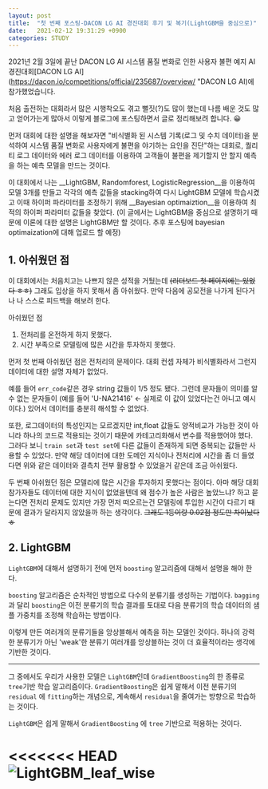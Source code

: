 ```yaml
---
layout: post
title:  "첫 번째 포스팅-DACON LG AI 경진대회 후기 및 복기(LightGBM을 중심으로)"
date:   2021-02-12 19:31:29 +0900
categories: STUDY
---
```


2021년 2월 3일에 끝난 DACON LG AI 시스템 품질 변화로 인한 사용자 불편 예지 AI 경진대회[DACON LG AI](https://dacon.io/competitions/official/235687/overview/ "DACON LG AI)에 참가했었습니다.

처음 출전하는 대회라서 많은 시행착오도 겪고 뻘짓(?)도 많이 했는데 나름 배운 것도 많고 얻어가는게 많아서 이렇게 블로그에 포스팅하면서 글로 정리해보려 합니다. 😀



먼저 대회에 대한 설명을 해보자면 "비식별화 된 시스템 기록(로그 및 수치 데이터)을 분석하여 시스템 품질 변화로 사용자에게 불편을 야기하는 요인을 진단"하는 대회로, 퀄리티 로그 데이터와 에러 로그 데이터를 이용하여 고객들이 불편을 제기할지 안 할지 예측을 하는 예측 모델을 만드는 것이다.



이 대회에서 나는 __LightGBM, Randomforest, LogisticRegression__을 이용하여 모델 3개를 만들고 각각의 예측 값들을 stacking하여 다시 LightGBM 모델에 학습시켰고 이때 하이퍼 파라미터를 조정하기 위해 __Bayesian optimaiztion__을 이용하여 최적의 하이퍼 파라미터 값들을 찾았다. (이 글에서는 LightGBM을 중심으로 설명하기 때문에 이론에 대한 설명은 LightGBM만 할 것이다. 추후 포스팅에 bayesian optimaization에 대해 업로드 할 예정)



## 1. 아쉬웠던 점

이 대회에서는 처음치고는 나쁘지 않은 성적을 거뒀는데 ~~(리더보드 첫 페이지에는 있었다 ㅎㅎ)~~ 그래도 입상을 하지 못해서 좀 아쉬웠다. 만약 다음에 공모전을 나가게 된다거나 나 스스로 피드백을 해보려 한다.

아쉬웠던 점
1. 전처리를 온전하게 하지 못했다.
2. 시간 부족으로 모델링에 많은 시간을 투자하지 못했다. 

먼저 첫 번째 아쉬웠던 점은 전처리의 문제이다. 대회 컨셉 자체가 비식별화라서 그런지 데이터에 대한 설명 자체가 없었다. 



예를 들어 ```err_code```같은 경우 string 값들이 1/5 정도 됐다. 그런데 문자들이 의미를 알 수 없는 문자들이 (예를 들어 'U-NA21416' <- 실제로 이 값이 있었다는건 아니고 예시이다.) 있어서 데이터를 충분히 해석할 수 없었다. 



또한, 로그데이터의 특성인지는 모르겠지만 int,float 값들도 양적비교가 가능한 것이 아니라 하나의 코드로 적용되는 것이기 때문에 카테고리화해서 변수를 적용했어야 했다. 그러다 보니 ```train set```과 ```test set```에 다른 값들이 존재하게 되면 중복되는 값들만 사용할 수 있었다. 만약 해당 데이터에 대한 도메인 지식이나 전처리에 시간을 좀 더 들였다면 위와 같은 데이터와 결측치 전부 활용할 수 있었을거 같은데 조금 아쉬웠다.



두 번째 아쉬웠던 점은 모델리에 많은 시간을 투자하지 못했다는 점이다. 아마 해당 대회 참가자들도 데이터에 대한 지식이 없었을텐데 왜 점수가 높은 사람은 높았느냐? 하고 묻는다면 전처리 문제도 있지만 가장 먼저 떠오르는건 모델링에 투입한 시간이 다르기 때문에 결과가 달라지지 않았을까 하는 생각이다. ~~그래도 1등이랑 0.02점 정도만 차이났다 ㅎ~~ 



## 2. LightGBM

```LightGBM```에 대해서 설명하기 전에 먼저 ```boosting``` 알고리즘에 대해서 설명을 해야 한다. 

```boosting``` 알고리즘은 순차적인 방법으로 다수의 분류기를 생성하는 기법이다. ```bagging```과 달리 ```boosting```은 이전 분류기의 학습 결과를 토대로 다음 분류기의 학습 데이터의 샘플 가중치를 조정해 학습하는 방법이다. 

이렇게 만든 여러개의 분류기들을 앙상블해서 예측을 하는 모델인 것이다. 하나의 강력한 분류기가 아닌 'weak'한 분류기 여러개를 앙상블하는 것이 더 효율적이라는 생각에 기반한 것이다.

***

그 중에서도 우리가 사용한 모델은 ```LightGBM```인데 ```GradientBoosting```의 한 종류로 ```tree```기반 학습 알고리즘이다. ```GradientBoosting```은 쉽게 말해서 이전 분류기의 ```residual``` 에 ```fitting```하는 개념으로, 계속해서 ```residual```을 줄여가는 방향으로 학습하는 것이다.



```LightGBM```은 쉽게 말해서 ```GradientBoosting``` 에 ```tree``` 기반으로 적용하는 것이다. 

<<<<<<< HEAD
![LightGBM_leaf_wise](C:\project\Choi-jun9803.github.io\img\LightGBM_leaf_wise.png)
=======
